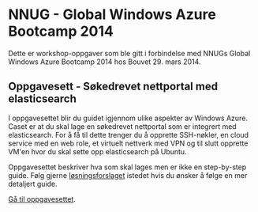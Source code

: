 NNUG - Global Windows Azure Bootcamp 2014
=========================================

Dette er workshop-oppgaver som ble gitt i forbindelse med NNUGs Global Windows Azure Bootcamp 2014 hos Bouvet 29. mars 2014.

## Oppgavesett - Søkedrevet nettportal med elasticsearch

I oppgavesettet blir du guidet igjennom ulike aspekter av Windows Azure. Caset er at du skal lage en søkedrevet nettportal som er integrert med elasticsearch. For å få til dette trenger du å opprette SSH-nøkler, en cloud service med en web role, et virtuelt nettverk med VPN og til slutt opprette VM'en hvor du skal sette opp elasticsearch på Ubuntu.

Oppgavesettet beskriver hva som skal lages men er ikke en step-by-step guide. Følg gjerne [løsningsforslaget](https://github.com/HenrikWM/NNUG_GWAB2014/blob/master/FASIT.md) istedet hvis du ønsker å følge en mer detaljert guide.

[Gå til oppgavesettet](https://github.com/HenrikWM/NNUG_GWAB2014/blob/master/FASIT.md).

